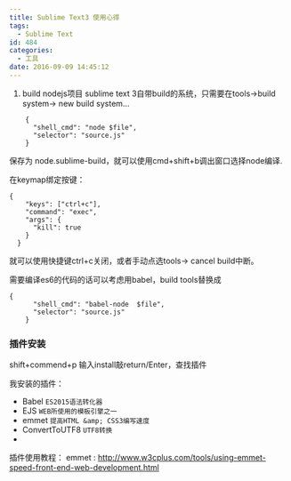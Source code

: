 ```yaml
---
title: Sublime Text3 使用心得
tags:
  - Sublime Text
id: 484
categories:
  - 工具
date: 2016-09-09 14:45:12
---
```


1. build nodejs项目
  sublime text 3自带build的系统，只需要在tools->build system-> new build system...
```
    {
      "shell_cmd": "node $file",
      "selector": "source.js"
    }
```

保存为 node.sublime-build，就可以使用cmd+shift+b调出窗口选择node编译.

在keymap绑定按键：

```
{
    "keys": ["ctrl+c"],
    "command": "exec",
    "args": {
      "kill": true
    }
  }
```

就可以使用快捷键ctrl+c关闭，或者手动点选tools-> cancel build中断。

需要编译es6的代码的话可以考虑用babel，build tools替换成

```
{
      "shell_cmd": "babel-node  $file",
      "selector": "source.js"
    }
```
### 插件安装

shift+commend+p 输入install敲return/Enter，查找插件

我安装的插件：
* Babel  `ES2015语法转化器`
* EJS    `WEB所使用的模板引擎之一`
* emmet `提高HTML &amp; CSS3编写速度`
* ConvertToUTF8     `UTF8转换`
*

插件使用教程：
emmet : http://www.w3cplus.com/tools/using-emmet-speed-front-end-web-development.html